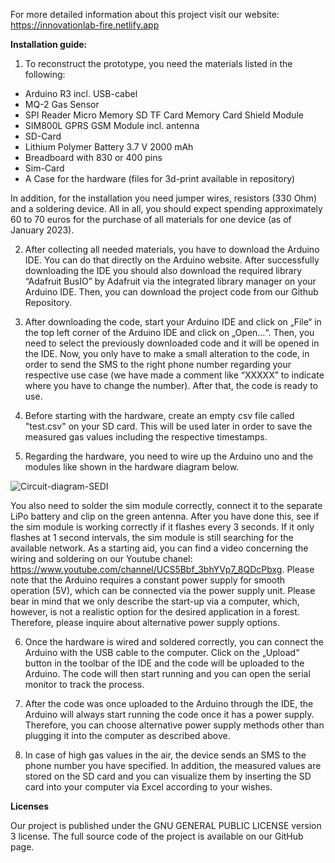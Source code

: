 For more detailed information about this project visit our website: https://innovationlab-fire.netlify.app

**Installation guide:**

1) To reconstruct the prototype, you need the materials listed in the following:

- Arduino R3 incl. USB-cabel
- MQ-2 Gas Sensor
- SPI Reader Micro Memory SD TF Card Memory Card Shield Module
- SIM800L GPRS GSM Module incl. antenna
- SD-Card
- Lithium Polymer Battery 3.7 V 2000 mAh
- Breadboard with 830 or 400 pins
- Sim-Card
- A Case for the hardware	(files for 3d-print available in repository)	

In addition, for the installation you need jumper wires, resistors (330 Ohm) and a soldering device. All in all, you should expect spending approximately 60 to 70 euros for the purchase of all materials for one device (as of January 2023).

2) After collecting all needed materials, you have to download the Arduino IDE. You can do that directly on the Arduino website. After successfully downloading the IDE you should also download the required library “Adafruit BusIO” by Adafruit via the integrated library manager on your Arduino IDE. Then, you can download the project code from our Github Repository.

3) After downloading the code, start your Arduino IDE and click on „File“ in the top left corner of the Arduino IDE and click on „Open…“. Then, you need to select the previously downloaded code and it will be opened in the IDE. Now, you only have to make a small alteration to the code, in order to send the SMS to the right phone number regarding your respective use case (we have made a comment like “XXXXX” to indicate where you have to change the number). After that, the code is ready to use.

4) Before starting with the hardware, create an empty csv file called "test.csv" on your SD card. This will be used later in order to save the measured gas values including the respective timestamps.

5) Regarding the hardware, you need to wire up the Arduino uno and the modules like shown in the hardware diagram below.

![Circuit-diagram-SEDI](https://user-images.githubusercontent.com/123488476/214719107-5ce79ffe-ec6f-48b8-acec-61978ea5e815.jpg)

You also need to solder the sim module correctly, connect it to the separate LiPo battery and clip on the green antenna. After you have done this, see if the sim module is working correctly if it flashes every 3 seconds. If it only flashes at 1 second intervals, the sim module is still searching for the available network. As a starting aid, you can find a video concerning the wiring and soldering on our Youtube chanel: https://www.youtube.com/channel/UCS5Bbf_3bhYVp7_8QDcPbxg. Please note that the Arduino requires a constant power supply for smooth operation (5V), which can be connected via the power supply unit. Please bear in mind that we only describe the start-up via a computer, which, however, is not a realistic option for the desired application in a forest. Therefore, please inquire about alternative power supply options.

6) Once the hardware is wired and soldered correctly, you can connect the Arduino with the USB cable to the computer. Click on the „Upload“ button in the toolbar of the IDE and the code will be uploaded to the Arduino. The code will then start running and you can open the serial monitor to track the process.

7) After the code was once uploaded to the Arduino through the IDE, the Arduino will always start running the code once it has a power supply. Therefore, you can choose alternative power supply methods other than plugging it into the computer as described above.

8) In case of high gas values in the air, the device sends an SMS to the phone number you have specified. In addition, the measured values are stored on the SD card and you can visualize them by inserting the SD card into your computer via Excel according to your wishes.

**Licenses**

Our project is published under the GNU GENERAL PUBLIC LICENSE version 3 license. The full source code of the project is available on our GitHub page.
